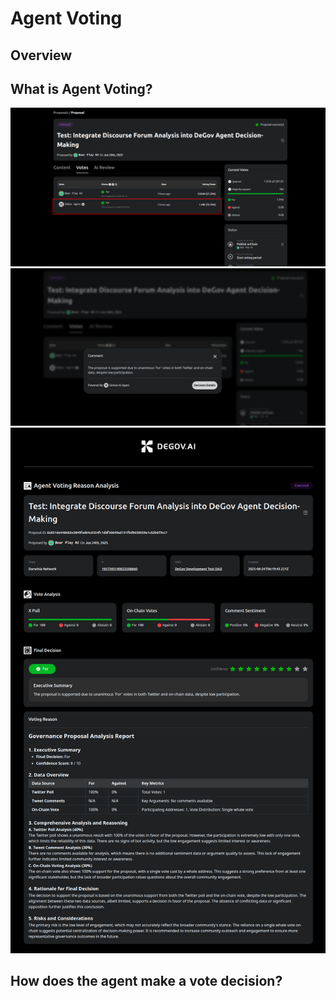 # Agent Voting

## Overview


## What is Agent Voting?

![alt text](./images/agent-voting-1.png)
![alt text](./images/agent-voting-2.png)
![alt text](./images/agent-voting-3.png)

## How does the agent make a vote decision?

